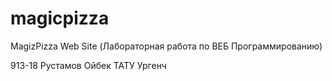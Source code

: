 # magicpizza
MagizPizza Web Site (Лабораторная работа по ВЕБ Программированию)

913-18 Рустамов Ойбек ТАТУ Ургенч
